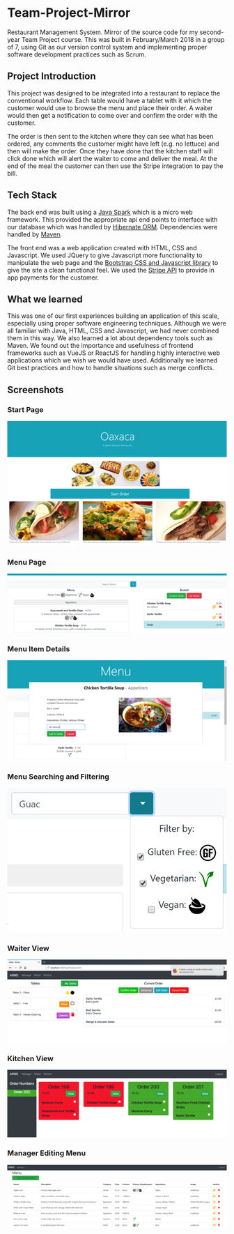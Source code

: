 # Team-Project-Mirror
Restaurant Management System. Mirror of the source code for my second-year Team Project course. This was built in February/March 2018 in a group of 7, using Git as our version control system and implementing proper software development practices such as Scrum.

## Project Introduction
This project was designed to be integrated into a restaurant to replace the conventional workflow. Each table would have a tablet with it which the customer would use to browse the menu and place their order. A waiter would then get a notification to come over and confirm the order with the customer.

The order is then sent to the kitchen where they can see what has been ordered, any comments the customer might have left (e.g. no lettuce) and then will make the order. Once they have done that the kitchen staff will click done which will alert the waiter to come and deliver the meal. At the end of the meal the customer can then use the Stripe integration to pay the bill. 

## Tech Stack
The back end was built using a [Java Spark](http://sparkjava.com/) which is a micro web framework. This provided the appropriate api end points to interface with our database which was handled by [Hibernate ORM](https://hibernate.org/orm/). Dependencies were handled by [Maven](https://maven.apache.org/).

The front end was a web application created with HTML, CSS and Javascript. We used JQuery to give Javascript more functionality to manipulate the web page and the [Bootstrap CSS and Javascript library](https://getbootstrap.com/) to give the site a clean functional feel. We used the [Stripe API](https://stripe.com/gb) to provide in app payments for the customer.

## What we learned
This was one of our first experiences building an application of this scale, especially using proper software engineering techniques. Although we were all familiar with Java, HTML, CSS and Javascript, we had never combined them in this way. We also learned a lot about dependency tools such as Maven. We found out the importance and usefulness of frontend frameworks such as VueJS or ReactJS for handling highly interactive web applications which we wish we would have used. Additionally we learned Git best practices and how to handle situations such as merge conflicts.

## Screenshots
### Start Page
![Start Page](/screenshots/startOrder.png?raw=true)

### Menu Page
![Menu Page](/screenshots/MenuOrder.png?raw=true)

### Menu Item Details
![Menu Item Details](/screenshots/MenuItem.png?raw=true)

### Menu Searching and Filtering
![Menu Searching and Filtering](/screenshots/MenuFilter.png?raw=true)

### Waiter View
![Waiter View](/screenshots/orders3.png?raw=true)

### Kitchen View
![Kitchen View](/screenshots/Kitchen1.png?raw=true)

### Manager Editing Menu
![Manager Editing Menu](/screenshots/editMenu1.png?raw=true)
